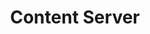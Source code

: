 ---
title: Content Server
solution: smart-permissions
description: Integrate with OpenText Content Server and have more control over access.
---